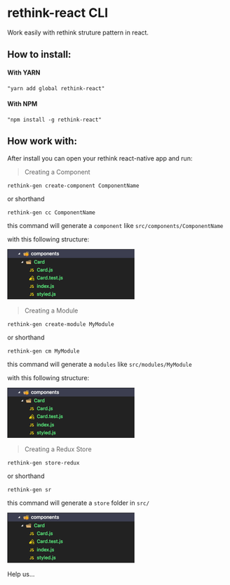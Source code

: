# rethink-react CLI

Work easily with rethink struture pattern in react.

## How to install:

#### With YARN

```
"yarn add global rethink-react"
```

#### With NPM

```
"npm install -g rethink-react"
```

## How work with:

After install you can open your rethink react-native app and run:

> Creating a Component

```
rethink-gen create-component ComponentName
```

or shorthand

```
rethink-gen cc ComponentName
```

this command will generate a `component` like `src/components/ComponentName`

with this following structure:

![Create Component](https://github.com/filiperethink/rethink-react/blob/master/images/ss-create-component.png?raw=true)

> Creating a Module

```
rethink-gen create-module MyModule
```

or shorthand

```
rethink-gen cm MyModule
```

this command will generate a `modules` like `src/modules/MyModule`

with this following structure:

![Create Module](https://github.com/filiperethink/rethink-react/blob/master/images/ss-create-component.png?raw=true)

> Creating a Redux Store

```
rethink-gen store-redux
```

or shorthand

```
rethink-gen sr
```

this command will generate a `store` folder in `src/`

![Create Store](https://github.com/filiperethink/rethink-react/blob/master/images/ss-create-component.png?raw=true)

Help us...
